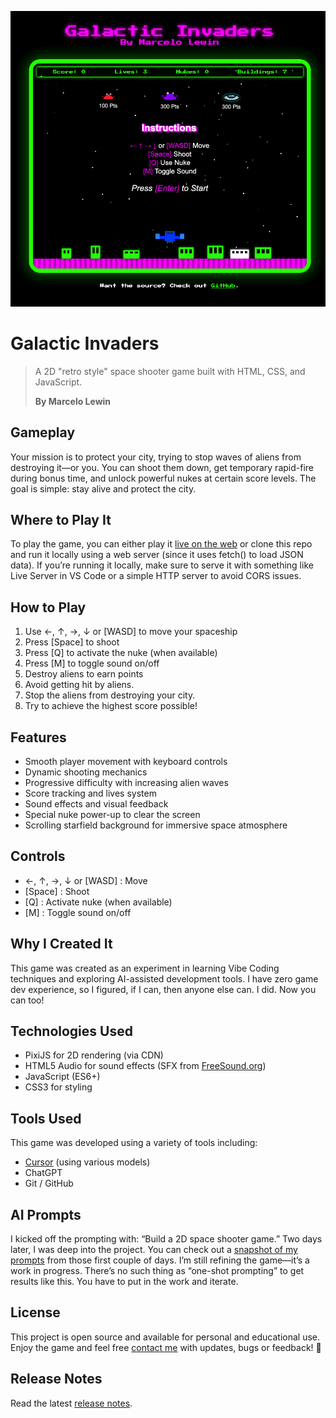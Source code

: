 [ ![Galactic Invaders](./www/assets/galactic-invaders.png "Galactic Invaders") ](https://bymarcelolewin.github.io/Galactic-Invaders/)

# Galactic Invaders

>A 2D "retro style" space shooter game built with HTML, CSS, and JavaScript.
> 
> **By Marcelo Lewin**

## Gameplay
Your mission is to protect your city, trying to stop waves of aliens from destroying it—or you. You can shoot them down, get temporary rapid-fire during bonus time, and unlock powerful nukes at certain score levels. The goal is simple: stay alive and protect the city.

## Where to Play It
To play the game, you can either play it [live on the web](https://bymarcelolewin.github.io/Galactic-Invaders/) or clone this repo and run it locally using a web server (since it uses fetch() to load JSON data). If you’re running it locally, make sure to serve it with something like Live Server in VS Code or a simple HTTP server to avoid CORS issues.

## How to Play
1. Use ←, ↑, →, ↓ or [WASD] to move your spaceship
2. Press \[Space] to shoot
3. Press \[Q] to activate the nuke (when available)
4. Press \[M] to toggle sound on/off
5. Destroy aliens to earn points
6. Avoid getting hit by aliens.
7. Stop the aliens from destroying your city.
8. Try to achieve the highest score possible!

## Features
- Smooth player movement with keyboard controls
- Dynamic shooting mechanics
- Progressive difficulty with increasing alien waves
- Score tracking and lives system
- Sound effects and visual feedback
- Special nuke power-up to clear the screen
- Scrolling starfield background for immersive space atmosphere

## Controls
- ←, ↑, →, ↓ or \[WASD] : Move
- \[Space] : Shoot
- \[Q] : Activate nuke (when available)
- \[M] : Toggle sound on/off

## Why I Created It
This game was created as an experiment in learning Vibe Coding techniques and exploring AI-assisted development tools. I have zero game dev experience, so I figured, if I can, then anyone else can.  I did.  Now you can too!

## Technologies Used
- PixiJS for 2D rendering (via CDN)
- HTML5 Audio for sound effects (SFX from [FreeSound.org](https://www.freesound.org))
- JavaScript (ES6+)
- CSS3 for styling

## Tools Used
This game was developed using a variety of tools including:
- [Cursor](https://www.cursor.com/) (using various models)
- ChatGPT
- Git / GitHub

## AI Prompts
I kicked off the prompting with: “Build a 2D space shooter game.” Two days later, I was deep into the project. You can check out a [snapshot of my prompts](./assets/first-couple-of-days-prompts.md) from those first couple of days. I’m still refining the game—it’s a work in progress. There’s no such thing as “one-shot prompting” to get results like this. You have to put in the work and iterate.

## License
This project is open source and available for personal and educational use. Enjoy the game and feel free [contact me](mailto:marcelo@redpillbluepillstudios.com) with updates, bugs or feedback! 🚀 

## Release Notes
Read the latest [release notes](./www/release_notes.md).